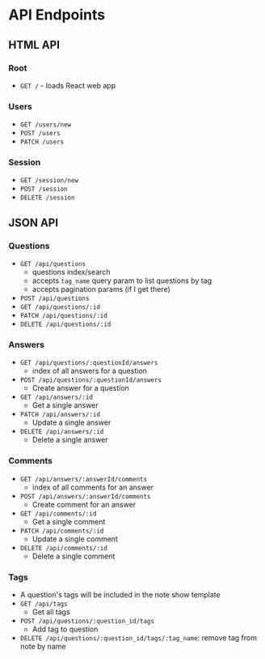 # API Endpoints

## HTML API

### Root

- `GET /` - loads React web app

### Users

- `GET /users/new`
- `POST /users`
- `PATCH /users`

### Session

- `GET /session/new`
- `POST /session`
- `DELETE /session`

## JSON API

### Questions

- `GET /api/questions`
  - questions index/search
  - accepts `tag_name` query param to list questions by tag
  - accepts pagination params (if I get there)
- `POST /api/questions`
- `GET /api/questions/:id`
- `PATCH /api/questions/:id`
- `DELETE /api/questions/:id`

### Answers

- `GET /api/questions/:questionId/answers`
  - index of all answers for a question
- `POST /api/questions/:questionId/answers`
  - Create answer for a question
- `GET /api/answers/:id`
  - Get a single answer
- `PATCH /api/answers/:id`
  - Update a single answer
- `DELETE /api/answers/:id`
  - Delete a single answer

### Comments

- `GET /api/answers/:answerId/comments`
  - index of all comments for an answer
- `POST /api/answers/:answerId/comments`
  - Create comment for an answer
- `GET /api/comments/:id`
  - Get a single comment
- `PATCH /api/comments/:id`
  - Update a single comment
- `DELETE /api/comments/:id`
  - Delete a single comment

### Tags

- A question's tags will be included in the note show template
- `GET /api/tags`
  - Get all tags
- `POST /api/questions/:question_id/tags`
  - Add tag to question
- `DELETE /api/questions/:question_id/tags/:tag_name`: remove tag from note by
  name
